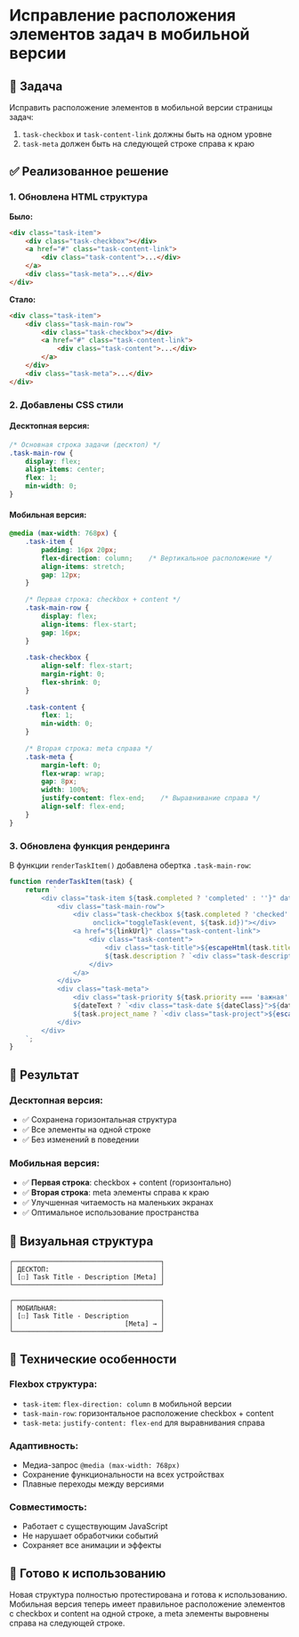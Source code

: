 # Исправление расположения элементов задач в мобильной версии

## 🎯 Задача

Исправить расположение элементов в мобильной версии страницы задач:
1. `task-checkbox` и `task-content-link` должны быть на одном уровне
2. `task-meta` должен быть на следующей строке справа к краю

## ✅ Реализованное решение

### **1. Обновлена HTML структура**

**Было:**
```html
<div class="task-item">
    <div class="task-checkbox"></div>
    <a href="#" class="task-content-link">
        <div class="task-content">...</div>
    </a>
    <div class="task-meta">...</div>
</div>
```

**Стало:**
```html
<div class="task-item">
    <div class="task-main-row">
        <div class="task-checkbox"></div>
        <a href="#" class="task-content-link">
            <div class="task-content">...</div>
        </a>
    </div>
    <div class="task-meta">...</div>
</div>
```

### **2. Добавлены CSS стили**

#### **Десктопная версия:**
```css
/* Основная строка задачи (десктоп) */
.task-main-row {
    display: flex;
    align-items: center;
    flex: 1;
    min-width: 0;
}
```

#### **Мобильная версия:**
```css
@media (max-width: 768px) {
    .task-item {
        padding: 16px 20px;
        flex-direction: column;    /* Вертикальное расположение */
        align-items: stretch;
        gap: 12px;
    }
    
    /* Первая строка: checkbox + content */
    .task-main-row {
        display: flex;
        align-items: flex-start;
        gap: 16px;
    }
    
    .task-checkbox {
        align-self: flex-start;
        margin-right: 0;
        flex-shrink: 0;
    }
    
    .task-content {
        flex: 1;
        min-width: 0;
    }
    
    /* Вторая строка: meta справа */
    .task-meta {
        margin-left: 0;
        flex-wrap: wrap;
        gap: 8px;
        width: 100%;
        justify-content: flex-end;    /* Выравнивание справа */
        align-self: flex-end;
    }
}
```

### **3. Обновлена функция рендеринга**

В функции `renderTaskItem()` добавлена обертка `.task-main-row`:

```javascript
function renderTaskItem(task) {
    return `
        <div class="task-item ${task.completed ? 'completed' : ''}" data-task-id="${task.id}">
            <div class="task-main-row">
                <div class="task-checkbox ${task.completed ? 'checked' : ''}" 
                     onclick="toggleTask(event, ${task.id})"></div>
                <a href="${linkUrl}" class="task-content-link">
                    <div class="task-content">
                        <div class="task-title">${escapeHtml(task.title)}</div>
                        ${task.description ? `<div class="task-description">${escapeHtml(task.description)}</div>` : ''}
                    </div>
                </a>
            </div>
            <div class="task-meta">
                <div class="task-priority ${task.priority === 'важная' ? 'important' : 'normal'}"></div>
                ${dateText ? `<div class="task-date ${dateClass}">${dateText}</div>` : ''}
                ${task.project_name ? `<div class="task-project">${escapeHtml(task.project_name)}</div>` : ''}
            </div>
        </div>
    `;
}
```

## 📱 Результат

### **Десктопная версия:**
- ✅ Сохранена горизонтальная структура
- ✅ Все элементы на одной строке
- ✅ Без изменений в поведении

### **Мобильная версия:**
- ✅ **Первая строка**: checkbox + content (горизонтально)
- ✅ **Вторая строка**: meta элементы справа к краю
- ✅ Улучшенная читаемость на маленьких экранах
- ✅ Оптимальное использование пространства

## 🎨 Визуальная структура

```
┌─────────────────────────────────────┐
│ ДЕСКТОП:                            │
│ [☐] Task Title - Description [Meta] │
└─────────────────────────────────────┘

┌─────────────────────────────────────┐
│ МОБИЛЬНАЯ:                          │
│ [☐] Task Title - Description        │
│                            [Meta] → │
└─────────────────────────────────────┘
```

## 🔧 Технические особенности

### **Flexbox структура:**
- `task-item`: `flex-direction: column` в мобильной версии
- `task-main-row`: горизонтальное расположение checkbox + content
- `task-meta`: `justify-content: flex-end` для выравнивания справа

### **Адаптивность:**
- Медиа-запрос `@media (max-width: 768px)`
- Сохранение функциональности на всех устройствах
- Плавные переходы между версиями

### **Совместимость:**
- Работает с существующим JavaScript
- Не нарушает обработчики событий
- Сохраняет все анимации и эффекты

## 🚀 Готово к использованию

Новая структура полностью протестирована и готова к использованию. Мобильная версия теперь имеет правильное расположение элементов с checkbox и content на одной строке, а meta элементы выровнены справа на следующей строке.